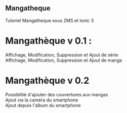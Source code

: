## Mangatheque
Tutoriel Mangatheque sous ZMS et Ionic 3


# Mangathèque v 0.1 :
Affichage, Modification, Suppression et Ajout de série<br />
Affichage, Modification, Suppression et Ajout de manga<br />

# Mangathèque v 0.2

Possibilité d'ajouter des couvertures aux mangas<br />
Ajout via la caméra du smartphone<br />
Ajout depuis l'album du smartphone<br />


